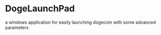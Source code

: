 DogeLaunchPad
=============

a windows application for easily launching dogecoin with some advanced parameters
